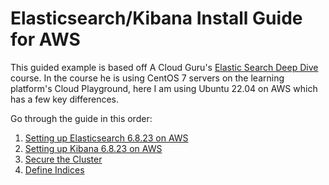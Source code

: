 # Elasticsearch/Kibana Install Guide for AWS
This guided example is based off A Cloud Guru's <a href="https://learn.acloud.guru/course/1e3ff00e-95bf-451b-be04-44d4bce6bfba/dashboard">Elastic Search Deep Dive</a> course. In the course he is using CentOS 7 servers on the learning platform's Cloud Playground, here I am using Ubuntu 22.04 on AWS which has a few key differences.

Go through the guide in this order:
1. <a href="https://github.com/TheMightyQuynh/ELK/blob/main/INSTALL_Elasticsearch_6.8.23.md">Setting up Elasticsearch 6.8.23 on AWS</a>
2. <a href="https://github.com/TheMightyQuynh/ELK/blob/main/INSTALL_Kibana_6.8.23.md">Setting up Kibana 6.8.23 on AWS</a>
3. <a href="https://github.com/TheMightyQuynh/ELK/blob/main/Secure_the_Cluster.md">Secure the Cluster</a>
4. <a href="https://github.com/TheMightyQuynh/ELK/blob/main/Indices.md">Define Indices</a>
